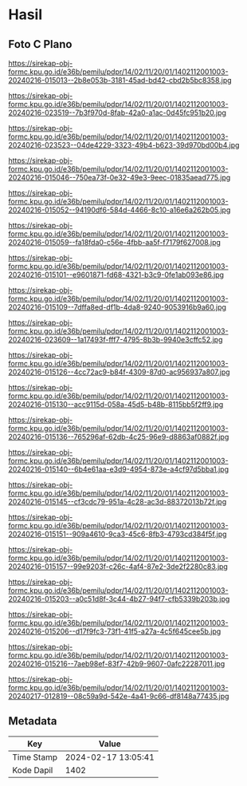 # Hasil

## Foto C Plano

https://sirekap-obj-formc.kpu.go.id/e36b/pemilu/pdpr/14/02/11/20/01/1402112001003-20240216-015013--2b8e053b-3181-45ad-bd42-cbd2b5bc8358.jpg

https://sirekap-obj-formc.kpu.go.id/e36b/pemilu/pdpr/14/02/11/20/01/1402112001003-20240216-023519--7b3f970d-8fab-42a0-a1ac-0d45fc951b20.jpg

https://sirekap-obj-formc.kpu.go.id/e36b/pemilu/pdpr/14/02/11/20/01/1402112001003-20240216-023523--04de4229-3323-49b4-b623-39d970bd00b4.jpg

https://sirekap-obj-formc.kpu.go.id/e36b/pemilu/pdpr/14/02/11/20/01/1402112001003-20240216-015046--750ea73f-0e32-49e3-9eec-01835aead775.jpg

https://sirekap-obj-formc.kpu.go.id/e36b/pemilu/pdpr/14/02/11/20/01/1402112001003-20240216-015052--94190df6-584d-4466-8c10-a16e6a262b05.jpg

https://sirekap-obj-formc.kpu.go.id/e36b/pemilu/pdpr/14/02/11/20/01/1402112001003-20240216-015059--fa18fda0-c56e-4fbb-aa5f-f7179f627008.jpg

https://sirekap-obj-formc.kpu.go.id/e36b/pemilu/pdpr/14/02/11/20/01/1402112001003-20240216-015101--e9601871-fd68-4321-b3c9-0fe1ab093e86.jpg

https://sirekap-obj-formc.kpu.go.id/e36b/pemilu/pdpr/14/02/11/20/01/1402112001003-20240216-015109--7dffa8ed-df1b-4da8-9240-9053916b9a60.jpg

https://sirekap-obj-formc.kpu.go.id/e36b/pemilu/pdpr/14/02/11/20/01/1402112001003-20240216-023609--1a17493f-fff7-4795-8b3b-9940e3cffc52.jpg

https://sirekap-obj-formc.kpu.go.id/e36b/pemilu/pdpr/14/02/11/20/01/1402112001003-20240216-015126--4cc72ac9-b84f-4309-87d0-ac956937a807.jpg

https://sirekap-obj-formc.kpu.go.id/e36b/pemilu/pdpr/14/02/11/20/01/1402112001003-20240216-015130--acc9115d-058a-45d5-b48b-8115bb5f2ff9.jpg

https://sirekap-obj-formc.kpu.go.id/e36b/pemilu/pdpr/14/02/11/20/01/1402112001003-20240216-015136--765296af-62db-4c25-96e9-d8863af0882f.jpg

https://sirekap-obj-formc.kpu.go.id/e36b/pemilu/pdpr/14/02/11/20/01/1402112001003-20240216-015140--6b4e61aa-e3d9-4954-873e-a4cf97d5bba1.jpg

https://sirekap-obj-formc.kpu.go.id/e36b/pemilu/pdpr/14/02/11/20/01/1402112001003-20240216-015145--cf3cdc79-951a-4c28-ac3d-88372013b72f.jpg

https://sirekap-obj-formc.kpu.go.id/e36b/pemilu/pdpr/14/02/11/20/01/1402112001003-20240216-015151--909a4610-9ca3-45c6-8fb3-4793cd384f5f.jpg

https://sirekap-obj-formc.kpu.go.id/e36b/pemilu/pdpr/14/02/11/20/01/1402112001003-20240216-015157--99e9203f-c26c-4af4-87e2-3de2f2280c83.jpg

https://sirekap-obj-formc.kpu.go.id/e36b/pemilu/pdpr/14/02/11/20/01/1402112001003-20240216-015203--a0c51d8f-3c44-4b27-94f7-cfb5339b203b.jpg

https://sirekap-obj-formc.kpu.go.id/e36b/pemilu/pdpr/14/02/11/20/01/1402112001003-20240216-015206--d17f9fc3-73f1-41f5-a27a-4c5f645cee5b.jpg

https://sirekap-obj-formc.kpu.go.id/e36b/pemilu/pdpr/14/02/11/20/01/1402112001003-20240216-015216--7aeb98ef-83f7-42b9-9607-0afc22287011.jpg

https://sirekap-obj-formc.kpu.go.id/e36b/pemilu/pdpr/14/02/11/20/01/1402112001003-20240217-012819--08c59a9d-542e-4a41-9c66-df8148a77435.jpg


## Metadata

| Key        | Value               |
| ---------- | ------------------- |
| Time Stamp | 2024-02-17 13:05:41 |
| Kode Dapil | 1402                |



